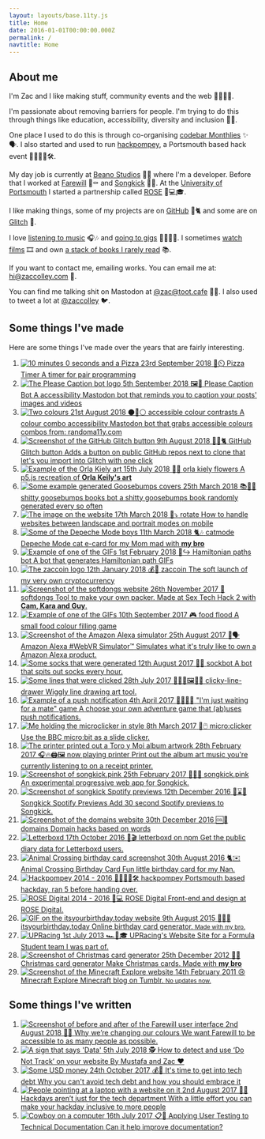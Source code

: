 ```yaml
---
layout: layouts/base.11ty.js
title: Home
date: 2016-01-01T00:00:00.000Z
permalink: /
navtitle: Home
---
```


## About me

I'm Zac and I like making stuff, community events and the web <span aria-hidden="true">🤹‍♂️🔌🎨</span>.

I'm passionate about removing barriers for people. I'm trying to do this through things like education, accessibility, diversity and inclusion <span aria-hidden="true">🚧🚫</span>.

One place I used to do this is through co-organising <a href="https://codebar.io">codebar Monthlies</a> <span aria-hidden="true">✨🗣️</span>. I also started and used to run <a href="https://hackpompey.co.uk">hackpompey</a>, a Portsmouth based hack event <span aria-hidden="true">👨‍💻👩‍💻🛠️</span>.

My day job is currently at <a href="https://beano.com">Beano Studios</a> <span aria-hidden="true">🚸💩</span> where I'm a developer. Before that I worked at <a href="https://farewill.com">Farewill</a> <span aria-hidden="true">📝⚰️️</span> and <a href="https://songkick.com">Songkick</a> <span aria-hidden="true">🎤🎫</span>. At the <a href="https://www.port.ac.uk">University of Portsmouth</a> I started a partnership called <a href="https://rosedigital.co.uk">ROSE</a> <span aria-hidden="true">🌹💻🎓</span>.

I like making things, some of my projects are on <a href="https://github.com/zaccolley">GitHub</a> <span aria-hidden="true">🐙🐈</span> and some are on <a href="https://glitch.com/@zaccolley">Glitch</a> <span aria-hidden="true">🎏</span>.

I love <a href="https://www.last.fm/user/zaccolley">listening to music</a> <span aria-hidden="true">🎧🎶</span> and <a href="https://www.songkick.com/users/zaccolley">going to gigs</a> <span aria-hidden="true">👩‍🎤🎸🥁</span>. I sometimes <a href="https://letterboxd.com/zaccolley/">watch films</a> <span aria-hidden="true">🎞</span>️ and own <a href="https://www.goodreads.com/user/show/36814974-zac-colley">a stack of books I rarely read</a> <span aria-hidden="true">📚</span>.

If you want to contact me, emailing works. You can email me at: <a href="mailto:hi@zaccolley.com">hi@zaccolley.com</a> <span aria-hidden="true">📧</span>.

You can find me talking shit on Mastodon at <a rel="me" href="https://toot.cafe/@zac">@zac@toot.cafe</a> <span aria-hidden="true">🐘📯</span>. I also used to tweet a lot at <a href="https://twitter.com/zaccolley">@zaccolley</a> <span aria-hidden="true">🐦</span>.

<h2>Some things I've made</h2>

<p>Here are some things I've made over the years that are fairly interesting.</p>

<ol class="items items--made">
  <li class="item">
    <a href="https://timer.pizza">
      <span class="item__image">
        <img src="/static/images/pizza-timer.png" alt="10 minutes 0 seconds and a Pizza" />
      </span>
      <span class="item__content">
        <span class="item__details">
          <time class="item__details__time" datetime="2018-09-23">23rd September 2018</time>
          <span class="item__details__emoji" aria-hidden="true">🍕⏲️</span>
        </span>
        <span class="item__title">Pizza Timer</span>
        <span class="item__summary">
          A timer for pair programming
        </span>
      </span>
    </a>
  </li>
  <li class="item">
    <a href="https://botsin.space/@PleaseCaption">
      <span class="item__image">
        <img src="/static/images/please-caption-bot.png" alt="The Please Caption bot logo" />
      </span>
      <span class="item__content">
        <span class="item__details">
          <time class="item__details__time" datetime="2018-09-05">5th September 2018</time>
          <span class="item__details__emoji" aria-hidden="true">🖼️🔔</span>
        </span>
        <span class="item__title">Please Caption Bot</span>
        <span class="item__summary">
          A accessibility Mastodon bot that reminds you to caption your posts' images and videos
        </span>
      </span>
    </a>
  </li>
  <li class="item">
    <a href="https://botsin.space/@accessibleColors">
      <span class="item__image">
        <img src="/static/images/accessibleColors.png" alt="Two colours" />
      </span>
      <span class="item__content">
        <span class="item__details">
          <time class="item__details__time" datetime="2018-08-21">21st August 2018</time>
          <span class="item__details__emoji" aria-hidden="true">⚫🌈⚪</span>
        </span>
        <span class="item__title">accessible colour contrasts</span>
        <span class="item__summary">
          A colour combo accessibility Mastodon bot that grabs accessible colours combos from: randoma11y.com
        </span>
      </span>
    </a>
  </li>
  <li class="item">
    <a href="https://chrome.google.com/webstore/detail/github-glitch-button/ffkmmljfhjanmbgokllhenmnkgpipfek">
      <span class="item__image">
        <img src="/static/images/github-glitch-button.png" alt="Screenshot of the GitHub Glitch button" />
      </span>
      <span class="item__content">
        <span class="item__details">
          <time class="item__details__time" datetime="2018-08-08">9th August 2018</time>
          <span class="item__details__emoji" aria-hidden="true">🎏🐙🐈</span>
        </span>
        <span class="item__title">GitHub Glitch button</span>
        <span class="item__summary">
          Adds a button on public GitHub repos next to clone that let's you import into Glitch with one click
        </span>
      </span>
    </a>
  </li>
  <li class="item">
    <a href="https://orla.glitch.me/">
      <span class="item__image">
        <img src="/static/images/orla.png" alt="Example of the Orla Kiely art" />
      </span>
      <span class="item__content">
        <span class="item__details">
          <time class="item__details__time" datetime="2018-06-15">15th July 2018</time>
          <span class="item__details__emoji" aria-hidden="true">🌿🎨</span>
        </span>
        <span class="item__title">orla kiely flowers</span>
        <span class="item__summary">
          A p5.js recreation of <strong>Orla Keily's art</strong>
        </span>
      </span>
    </a>
  </li>
  <li class="item">
    <a href="https://botsin.space/@goosebumps">
      <span class="item__image">
        <img src="/static/images/goosebumpbot.png" alt="Some example generated Goosebumps covers" />
      </span>
      <span class="item__content">
        <span class="item__details">
          <time class="item__details__time" datetime="2018-03-25">25th March 2018</time>
          <span class="item__details__emoji" aria-hidden="true">📚👹🤡</span>
        </span>
        <span class="item__title">shitty goosebumps books bot</span>
        <span class="item__summary">
          a shitty goosebumps book randomly generated every so often
        </span>
      </span>
    </a>
  </li>
  <li class="item">
    <a href="https://rotate.glitch.me/">
      <span class="item__image">
        <img src="/static/images/rotate.png" alt="The image on the website" />
      </span>
      <span class="item__content">
        <span class="item__details">
          <time class="item__details__time" datetime="2018-03-17">17th March 2018</time>
          <span class="item__details__emoji" aria-hidden="true">📲⤵️</span>
        </span>
        <span class="item__title">rotate</span>
        <span class="item__summary">
          How to handle websites between landscape and portrait modes on mobile
        </span>
      </span>
    </a>
  </li>
  <li class="item">
    <a href="https://catmode.glitch.me/">
      <span class="item__image">
        <img src="/static/images/catmode.png" alt="Some of the Depeche Mode boys" />
      </span>
      <span class="item__content">
        <span class="item__details">
          <time class="item__details__time" datetime="2018-03-11">11th March 2018</time>
          <span class="item__details__emoji" aria-hidden="true">🐈🎶</span>
        </span>
        <span class="item__title">catmode</span>
        <span class="item__summary">
          Depeche Mode cat e-card for my Mom mad with
          <strong>my bro</strong>
        </span>
      </span>
    </a>
  </li>
  <li class="item">
    <a href="https://botsin.space/@hamiltonian">
      <span class="item__image">
        <img src="/static/images/hamiltonian.gif" alt="Example of one of the GIFs" />
      </span>
      <span class="item__content">
        <span class="item__details">
          <time class="item__details__time" datetime="2018-02-01">1st February 2018</time>
          <span class="item__details__emoji" aria-hidden="true">🤖↪️</span>
        </span>
        <span class="item__title">Hamiltonian paths bot</span>
        <span class="item__summary">
          A bot that generates Hamiltonian path GIFs
        </span>
      </span>
    </a>
  </li>
  <li class="item">
    <a href="https://twitter.com/i/moments/951607127893860352">
      <span class="item__image">
        <img src="/static/images/zaccoin.png" alt="The zaccoin logo" />
      </span>
      <span class="item__content">
        <span class="item__details">
          <time class="item__details__time" datetime="2018-01-12">12th January 2018</time>
          <span class="item__details__emoji" aria-hidden="true">💰🌈</span>
        </span>
        <span class="item__title">zaccoin</span>
        <span class="item__summary">
          The soft launch of my very own cryptocurrency
        </span>
      </span>
    </a>
  </li>
  <li class="item">
    <a href="https://softdongs.glitch.me">
      <span class="item__image">
        <img src="/static/images/softdongs.jpg" alt="Screenshot of the softdongs website" />
      </span>
      <span class="item__content">
        <span class="item__details">
          <time class="item__details__time" datetime="2017-11-26">26th November 2017</time>
          <span class="item__details__emoji" aria-hidden="true">🍆</span>
        </span>
        <span class="item__title">softdongs</span>
        <span class="item__summary">
          Tool to make your own packer. Made at Sex Tech Hack 2 with
          <strong>Cam, Kara and Guy</strong>.
        </span>
      </span>
    </a>
  </li>
  <li class="item">
    <a href="https://foodflood.surge.sh">
      <span class="item__image">
        <img src="/static/images/foodflood.png" alt="Example of one of the GIFs" />
      </span>
      <span class="item__content">
        <span class="item__details">
          <time class="item__details__time" datetime="2017-09-10">10th September 2017</time>
          <span class="item__details__emoji" aria-hidden="true">🎮</span>
        </span>
        <span class="item__title">food flood</span>
        <span class="item__summary">
          A small food colour filling game
        </span>
      </span>
    </a>
  </li>
  <li class="item">
    <a href="https://twitter.com/zaccolley/status/901121760766173185">
      <span class="item__image">
        <img src="/static/images/amazoon.png" alt="Screenshot of the Amazon Alexa simulator" />
      </span>
      <span class="item__content">
        <span class="item__details">
          <time class="item__details__time" datetime="2017-08-25">25th August 2017</time>
          <span class="item__details__emoji" aria-hidden="true">🤖🗣️</span>
        </span>
        <span class="item__title">Amazon Alexa #WebVR Simulator™️</span>
        <span class="item__summary">
          Simulates what it's truly like to own a Amazon Alexa product.
        </span>
      </span>
    </a>
  </li>
  <li class="item">
    <a href="https://botsin.space/@socks">
      <span class="item__image">
        <img src="/static/images/soqbot.png" alt="Some socks that were generated" />
      </span>
      <span class="item__content">
        <span class="item__details">
          <time class="item__details__time" datetime="2017-08-12">12th August 2017</time>
          <span class="item__details__emoji" aria-hidden="true">🤖🧦</span>
        </span>
        <span class="item__title">sockbot</span>
        <span class="item__summary">
          A bot that spits out socks every hour.
        </span>
      </span>
    </a>
  </li>
  <li class="item">
    <a href="https://clicky-line-drawer.glitch.me/">
      <span class="item__image">
        <img src="/static/images/clickyline.png" alt="Some lines that were clicked" />
      </span>
      <span class="item__content">
        <span class="item__details">
          <time class="item__details__time" datetime="2017-07-28">28th July 2017</time>
          <span class="item__details__emoji" aria-hidden="true">👩‍🎨🎨🖼️👨‍🎨</span>
        </span>
        <span class="item__title">clicky-line-drawer</span>
        <span class="item__summary">
          Wiggly line drawing art tool.
        </span>
      </span>
    </a>
  </li>
  <li class="item">
    <a href="https://push-notification-twine.glitch.me/">
      <span class="item__image">
        <img src="/static/images/waitingforamate.jpg" alt="Example of a push notification" />
      </span>
      <span class="item__content">
        <span class="item__details">
          <time class="item__details__time" datetime="2017-04-04">4th April 2017</time>
          <span class="item__details__emoji" aria-hidden="true">🚓💥🚗🍻</span>
        </span>
        <span class="item__title">"I'm just waiting for a mate" game</span>
        <span class="item__summary">
          A choose your own adventure game that (ab)uses push notifications.
        </span>
      </span>
    </a>
  </li>
  <li class="item">
    <a href="https://github.com/zaccolley/microclicker">
      <span class="item__image">
        <img src="/static/images/microclicker.jpg" alt="Me holding the microclicker in style" />
      </span>
      <span class="item__content">
        <span class="item__details">
          <time class="item__details__time" datetime="2017-03-08">8th March 2017</time>
          <span class="item__details__emoji" aria-hidden="true">🔎🖱️</span>
        </span>
        <span class="item__title">micro:clicker</span>
        <span class="item__summary">
          Use the BBC micro:bit as a slide clicker.
        </span>
      </span>
    </a>
  </li>
  <li class="item">
    <a href="https://github.com/zaccolley/now-playing-printer">
      <span class="item__image">
        <img src="/static/images/nowplayingprinter.jpg" alt="The printer printed out a Toro y Moi album artwork" />
      </span>
      <span class="item__content">
        <span class="item__details">
          <time class="item__details__time" datetime="2017-02-28">28th February 2017</time>
          <span class="item__details__emoji" aria-hidden="true">🎧🔥🖨️🖼️</span>
        </span>
        <span class="item__title">now playing printer</span>
        <span class="item__summary">
          Print out the album art music you're currently listening to on a receipt printer.
        </span>
      </span>
    </a>
  </li>
  <li class="item">
    <a href="https://songkick.pink/">
      <span class="item__image">
        <img src="/static/images/songkickpink.jpg" alt="Screenshot of songkick.pink" />
      </span>
      <span class="item__content">
        <span class="item__details">
          <time class="item__details__time" datetime="2017-02-25">25th February 2017</time>
          <span class="item__details__emoji" aria-hidden="true">🎵📆💅</span>
        </span>
        <span class="item__title">songkick.pink</span>
        <span class="item__summary">
          An experimental progressive web app for Songkick.
        </span>
      </span>
    </a>
  </li>
  <li class="item">
    <a href="https://chrome.google.com/webstore/detail/songkick-spotify-previews/dhiagiejffhdgpipbmcpcncepoicbhkb">
      <span class="item__image">
        <img src="/static/images/songkickspotify.jpg" alt="Screenshot of songkick Spotify previews" />
      </span>
      <span class="item__content">
        <span class="item__details">
          <time class="item__details__time" datetime="2016-12-12">12th December 2016</time>
          <span class="item__details__emoji" aria-hidden="true">💠⌛🎶</span>
        </span>
        <span class="item__title">Songkick Spotify Previews</span>
        <span class="item__summary">
          Add 30 second Spotify previews to Songkick.
        </span>
      </span>
    </a>
  </li>
  <li class="item">
    <a href="https://domains.glitch.me/">
      <span class="item__image">
        <img src="/static/images/domains.png" alt="Screenshot of the domains website" />
      </span>
      <span class="item__content">
        <span class="item__details">
          <time class="item__details__time" datetime="2016-12-30">30th December 2016</time>
          <span class="item__details__emoji" aria-hidden="true">🆒🔗</span>
        </span>
        <span class="item__title">domains</span>
        <span class="item__summary">
          Domain hacks based on words
        </span>
      </span>
    </a>
  </li>
  <li class="item">
    <a href="https://github.com/zaccolley/letterboxd">
      <span class="item__image">
        <img src="/static/images/letterboxd.png" alt="Letterboxd" />
      </span>
      <span class="item__content">
        <span class="item__details">
          <time class="item__details__time" datetime="2016-10-17">17th October 2016</time>
          <span class="item__details__emoji" aria-hidden="true">🎥🎬</span>
        </span>
        <span class="item__title">letterboxd on npm</span>
        <span class="item__summary">
          Get the public diary data for Letterboxd users.
        </span>
      </span>
    </a>
  </li>
  <li class="item">
    <a href="https://happybirthdaynan.surge.sh/">
      <span class="item__image">
        <img src="/static/images/animalcrossing.jpg" alt="Animal Crossing birthday card screenshot" />
      </span>
      <span class="item__content">
        <span class="item__details">
          <time class="item__details__time" datetime="2016-08-30">30th August 2016</time>
          <span class="item__details__emoji" aria-hidden="true">🐈✉️</span>
        </span>
        <span class="item__title">Animal Crossing Birthday Card</span>
        <span class="item__summary">
          Fun little birthday card for my Nan.
        </span>
      </span>
    </a>
  </li>
  <li class="item">
    <a href="https://hackpompey.co.uk">
      <span class="item__image">
        <img src="/static/images/hackpompey.jpg" alt="Hackpompey" />
      </span>
      <span class="item__content">
        <span class="item__details">
          <time class="item__details__time" datetime="2015-03-02">2014 - 2016</time>
          <span class="item__details__emoji" aria-hidden="true">👨‍💻👩‍💻🛠️</span>
        </span>
        <span class="item__title">hackpompey</span>
        <span class="item__summary">
          Portsmouth based hackday, ran 5 before handing over.
        </span>
      </span>
    </a>
  </li>
  <li class="item">
    <a href="https://rosedigital.co.uk">
      <span class="item__image">
        <img src="/static/images/rose.png" alt="ROSE Digital" />
      </span>
      <span class="item__content">
        <span class="item__details">
          <time class="item__details__time" datetime="2016-01-01">2014 - 2016</time>
          <span class="item__details__emoji" aria-hidden="true">🌹💻</span>
        </span>
        <span class="item__title">ROSE Digital</span>
        <span class="item__summary">
          Front-end and design at ROSE Digital.
        </span>
      </span>
    </a>
  </li>
  <li class="item">
    <a href="https://nickcolley.github.io/itsyourbirthdaytoday/#lol">
      <span class="item__image">
        <img src="/static/images/birthdaytoday.gif" alt="GIF on the itsyourbirthday.today website" />
      </span>
      <span class="item__content">
        <span class="item__details">
          <time class="item__details__time" datetime="2015-08-09">9th August 2015</time>
          <span class="item__details__emoji" aria-hidden="true">🎂🎈🎁</span>
        </span>
        <span class="item__title">itsyourbirthday.today</span>
        <span class="item__summary">
          Online birthday card generator.
          <small>Made with my bro.</small>
        </span>
      </span>
    </a>
  </li>
  <li class="item">
    <a href="https://rosedigital.co.uk/work/2014/04/16/upracing.html" title="UPRacing">
      <span class="item__image">
        <img src="/static/images/upracing.jpg" alt="UPRacing" />
      </span>
      <span class="item__content">
        <span class="item__details">
          <time class="item__details__time" datetime="2013-07-01">1st July 2013</time>
          <span class="item__details__emoji" aria-hidden="true">🏎️🏁🎓</span>
        </span>
        <span class="item__title">UPRacing's Website</span>
        <span class="item__summary">
          Site for a Formula Student team I was part of.
        </span>
      </span>
    </a>
  </li>
  <li class="item">
    <a href=" https://zaccolley.com/stuff/christmas2012/">
      <span class="item__image">
        <img src="/static/images/christmascard.png" alt="Screenshot of Christmas card generator" />
      </span>
      <span class="item__content">
        <span class="item__details">
          <time class="item__details__time" datetime="2012-12-25">25th December 2012</time>
          <span class="item__details__emoji" aria-hidden="true">🎅🎄</span>
        </span>
        <span class="item__title">Christmas card generator</span>
        <span class="item__summary">
          Make Christmas cards. Made with
          <strong>my bro</strong>
        </span>
      </span>
    </a>
  </li>
  <li class="item">
    <a href="https://minecraftexplore.tumblr.com">
      <span class="item__image">
        <img src="/static/images/minecraftexplore.png" alt="Screenshot of the Minecraft Explore website" />
      </span>
      <span class="item__content">
        <span class="item__details">
          <time class="item__details__time" datetime="2011-02-14">14th February 2011</time>
          <span class="item__details__emoji" aria-hidden="true">😢</span>
        </span>
        <span class="item__title">Minecraft Explore</span>
        <span class="item__summary">
          Minecraft blog on Tumblr.
          <small>No updates now.</small>
        </span>
      </span>
    </a>
  </li>
</ol>

<h2>Some things I've written</h2>

<ol class="items items--written">
  <li class="item">
    <a href="https://medium.com/farewill/why-were-changing-our-colours-4ae9a412e542">
      <span class="item__image">
        <img src="/static/images/changing-colours.jpg" alt="Screenshot of before and after of the Farewill user interface" />
      </span>
      <span class="item__content">
        <span class="item__details">
          <time class="item__details__time" datetime="2018-08-22">2nd August 2018</time>
          <span class="item__details__emoji" aria-hidden="true">️️️🌸💙</span>
        </span>
        <span class="item__title">
          Why we’re changing our colours
        </span>
        <span class="item__summary">
          We want Farewill to be accessible to as many people as possible.
        </span>
      </span>
    </a>
  </li>
  <li class="item">
    <a href="https://medium.com/farewill/how-to-detect-and-use-do-not-track-on-your-website-77f21f62be48">
      <span class="item__image">
        <img src="/static/images/data.jpg" alt="A sign that says 'Data'" />
      </span>
      <span class="item__content">
        <span class="item__details">
          <time class="item__details__time" datetime="2018-07-05">5th July 2018</time>
          <span class="item__details__emoji" aria-hidden="true">️️️🕵️</span>
        </span>
        <span class="item__title">
          How to detect and use ‘Do Not Track’ on your website
        </span>
        <span class="item__summary">
          By Mustafa and Zac ❤️
        </span>
      </span>
    </a>
  </li>
  <li class="item">
    <a href="https://farewill.com/blog/its-time-to-get-into-tech-debt-4G3XjDJIjYyOEUua0GYu28">
      <span class="item__image">
        <img src="/static/images/money.jpg" alt="Some USD money" />
      </span>
      <span class="item__content">
        <span class="item__details">
          <time class="item__details__time" datetime="2017-10-24">24th October 2017</time>
          <span class="item__details__emoji" aria-hidden="true">️️️💰💸</span>
        </span>
        <span class="item__title">It's time to get into tech debt</span>
        <span class="item__summary">
          Why you can't avoid tech debt and how you should embrace it
        </span>
      </span>
    </a>
  </li>
  <li class="item">
    <a href="https://medium.com/@zaccolley/hackdays-arent-just-for-the-tech-department-8bd411b4c19e">
      <span class="item__image">
        <img src="/static/images/hackdays.jpg" alt="People pointing at a laptop with a website on it" />
      </span>
      <span class="item__content">
        <span class="item__details">
          <time class="item__details__time" datetime="2017-07-16">2nd August 2017</time>
          <span class="item__details__emoji" aria-hidden="true">️️️🔧💞</span>
        </span>
        <span class="item__title">Hackdays aren’t just for the tech department</span>
        <span class="item__summary">
          With a little effort you can make your hackday inclusive to more people
        </span>
      </span>
    </a>
  </li>
  <li class="item">
    <a href="https://medium.com/@zaccolley/applying-user-testing-to-technical-documentation-f2dfb1aa1003">
      <span class="item__image">
        <img src="/static/images/cowboy.gif" alt="Cowboy on a computer" />
      </span>
      <span class="item__content">
        <span class="item__details">
          <time class="item__details__time" datetime="2017-07-16">16th July 2017</time>
          <span class="item__details__emoji" aria-hidden="true">📋👀</span>
        </span>
        <span class="item__title">Applying User Testing to Technical Documentation</span>
        <span class="item__summary">
          Can it help improve documentation?
        </span>
      </span>
    </a>
  </li>
</ol>
